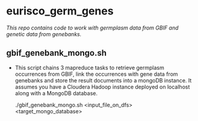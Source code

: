 eurisco_germ_genes
==============

*This repo contains code to work with germplasm data from GBIF and genetic data from genebanks.*

gbif_genebank_mongo.sh
--------------
	
- This script chains 3 mapreduce tasks to retrieve germplasm occurrences from GBIF, link the occurrences with gene data from genebanks and store the result documents into a mongoDB instance. It assumes you have a Cloudera Hadoop instance deployed on localhost along with a MongoDB database.

	./gbif_genebank_mongo.sh <input_file_on_dfs> <target_mongo_database>

